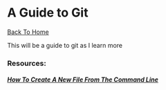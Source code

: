 A Guide to Git
==============

[Back To Home](../README.md)

This will be a guide to git as I learn more

### Resources:
##### [How To Create A New File From The Command Line](http://www.cyberciti.biz/faq/unix-create-file-from-terminal-window-shell-prompt/)